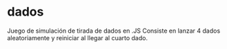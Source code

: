 # dados
Juego de simulación de tirada de dados en .JS
Consiste en lanzar 4 dados aleatoriamente y reiniciar al  llegar al cuarto dado.

